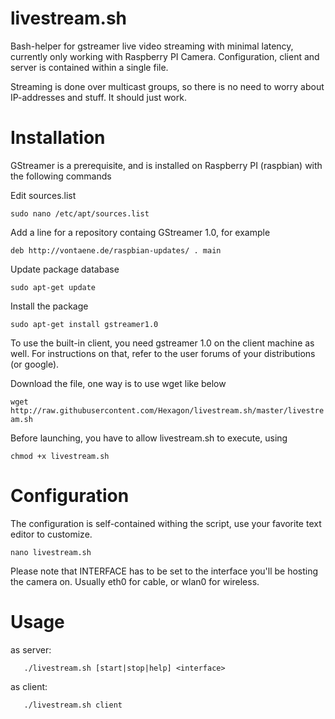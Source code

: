 livestream.sh
=============

Bash-helper for gstreamer live video streaming with minimal latency, currently only working with Raspberry PI Camera. Configuration, client and server is contained within a single file.

Streaming is done over multicast groups, so there is no need to worry about IP-addresses and stuff. It should just work.


Installation
=============

GStreamer is a prerequisite, and is installed on Raspberry PI (raspbian) with the following commands

Edit sources.list

```sudo nano /etc/apt/sources.list```

Add a line for a repository containg GStreamer 1.0, for example

```deb http://vontaene.de/raspbian-updates/ . main```

Update package database

```sudo apt-get update```

Install the package

```sudo apt-get install gstreamer1.0```

To use the built-in client, you need gstreamer 1.0 on the client machine as well. For instructions on that, refer to the user forums of your distributions (or google).

Download the file, one way is to use wget like below

```wget http://raw.githubusercontent.com/Hexagon/livestream.sh/master/livestream.sh```

Before launching, you have to allow livestream.sh to execute, using

```chmod +x livestream.sh```



Configuration
=============

The configuration is self-contained withing the script, use your favorite text editor to customize.

```nano livestream.sh```

Please note that INTERFACE has to be set to the interface you'll be hosting the camera on. Usually eth0 for cable, or wlan0 for wireless.



Usage
=============
as server:

```   ./livestream.sh [start|stop|help] <interface>```

as client:

```   ./livestream.sh client```
